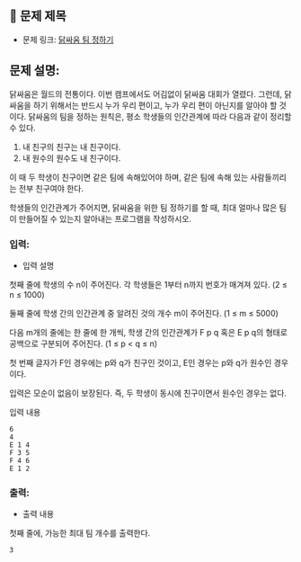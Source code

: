 ## 📌 문제 제목
- 문제 링크: [닭싸움 팀 정하기](https://www.acmicpc.net/problem/1765)

## **문제 설명:**

닭싸움은 월드의 전통이다. 이번 캠프에서도 어김없이 닭싸움 대회가 열렸다. 그런데, 닭싸움을 하기 위해서는 반드시 누가 우리 편이고, 누가 우리 편이 아닌지를 알아야 할 것이다. 닭싸움의 팀을 정하는 원칙은, 평소 학생들의 인간관계에 따라 다음과 같이 정리할 수 있다.

1. 내 친구의 친구는 내 친구이다.
2. 내 원수의 원수도 내 친구이다.

이 때 두 학생이 친구이면 같은 팀에 속해있어야 하며, 같은 팀에 속해 있는 사람들끼리는 전부 친구여야 한다.

학생들의 인간관계가 주어지면, 닭싸움을 위한 팀 정하기를 할 때, 최대 얼마나 많은 팀이 만들어질 수 있는지 알아내는 프로그램을 작성하시오.

### **입력:**

- 입력 설명

첫째 줄에 학생의 수 n이 주어진다. 각 학생들은 1부터 n까지 번호가 매겨져 있다. (2 ≤ n ≤ 1000)

둘째 줄에 학생 간의 인간관계 중 알려진 것의 개수 m이 주어진다. (1 ≤ m ≤ 5000)

다음 m개의 줄에는 한 줄에 한 개씩, 학생 간의 인간관계가 F p q 혹은 E p q의 형태로 공백으로 구분되어 주어진다. (1 ≤ p < q ≤ n)

첫 번째 글자가 F인 경우에는 p와 q가 친구인 것이고, E인 경우는 p와 q가 원수인 경우이다.

입력은 모순이 없음이 보장된다. 즉, 두 학생이 동시에 친구이면서 원수인 경우는 없다.

입력 내용
```
6
4
E 1 4
F 3 5
F 4 6
E 1 2
```

### **출력:**

- 출력 내용

첫째 줄에, 가능한 최대 팀 개수를 출력한다.

```
3
```
